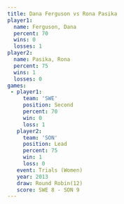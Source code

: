 ```yaml
---
title: Dana Ferguson vs Rona Pasika
player1:              
  name: Ferguson, Dana
  percent: 70         
  wins: 0             
  losses: 1           
player2:              
  name: Pasika, Rona  
  percent: 75         
  wins: 1             
  losses: 0           
games:
 - player1:          
     team: 'SWE'     
     position: Second
     percent: 70     
     win: 0          
     loss: 1         
   player2:        
     team: 'SON'   
     position: Lead
     percent: 75   
     win: 1        
     loss: 0       
   event: Trials (Women)
   year: 2013           
   draw: Round Robin(12)
   score: SWE 8 - SON 9 
---
```

